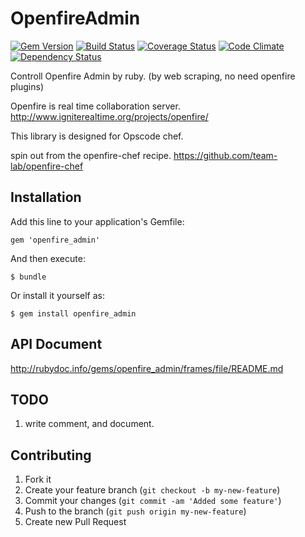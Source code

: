 # OpenfireAdmin

[![Gem Version](https://badge.fury.io/rb/openfire_admin.png)](http://badge.fury.io/rb/openfire_admin)
[![Build Status](https://travis-ci.org/nazoking/openfire_admin.png?branch=master)](https://travis-ci.org/nazoking/openfire_admin)
[![Coverage Status](https://coveralls.io/repos/nazoking/openfire_admin/badge.png)](https://coveralls.io/r/nazoking/openfire_admin)
[![Code Climate](https://codeclimate.com/github/nazoking/openfire_admin.png)](https://codeclimate.com/github/nazoking/openfire_admin)
[![Dependency Status](https://gemnasium.com/nazoking/openfire_admin.png)](https://gemnasium.com/nazoking/openfire_admin)

Controll Openfire Admin by ruby. (by web scraping,
 no need openfire plugins)

Openfire is real time collaboration server.
http://www.igniterealtime.org/projects/openfire/

This library is designed for Opscode chef.

spin out from the openfire-chef recipe.
https://github.com/team-lab/openfire-chef

## Installation

Add this line to your application's Gemfile:

    gem 'openfire_admin'

And then execute:

    $ bundle

Or install it yourself as:

    $ gem install openfire_admin

## API Document

http://rubydoc.info/gems/openfire_admin/frames/file/README.md

## TODO

1. write comment, and document.

## Contributing

1. Fork it
2. Create your feature branch (`git checkout -b my-new-feature`)
3. Commit your changes (`git commit -am 'Added some feature'`)
4. Push to the branch (`git push origin my-new-feature`)
5. Create new Pull Request
